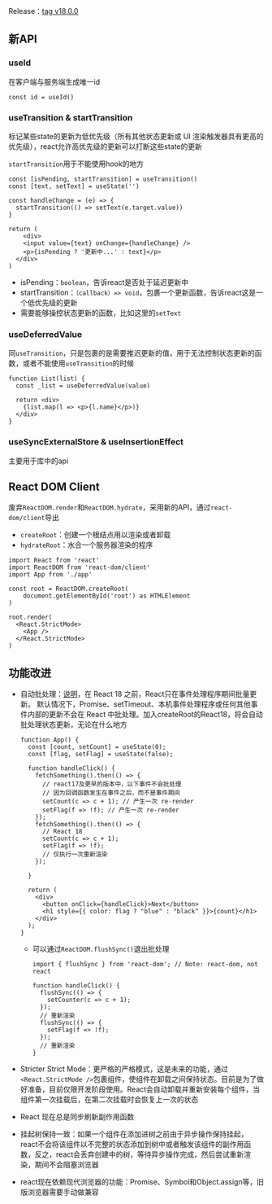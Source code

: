 Release：[tag v18.0.0](https://github.com/facebook/react/releases/tag/v18.0.0)

## 新API

### useId

在客户端与服务端生成唯一id

```react
const id = useId()
```

### useTransition & startTransition

标记某些state的更新为低优先级（所有其他状态更新或 UI 渲染触发器具有更高的优先级），react允许高优先级的更新可以打断这些state的更新

`startTransition`用于不能使用hook的地方

```react
const [isPending, startTransition] = useTransition()
const [text, setText] = useState('')

const handleChange = (e) => {
  startTransition(() => setText(e.target.value))
}

return (
	<div>
  	<input value={text} onChange={handleChange} />
    <p>{isPending ? '更新中...' : text}</p>
  </div>
)
```

- isPending：`boolean`，告诉react是否处于延迟更新中
- startTransition：`（callback）=> void`，包裹一个更新函数，告诉react这是一个低优先级的更新
- 需要能够操控状态更新的函数，比如这里的`setText`

### useDeferredValue

同`useTransition`，只是包裹的是需要推迟更新的值，用于无法控制状态更新的函数，或者不能使用`useTransition`的时候

```react
function List(list) {
  const _list = useDeferredValue(value)
  
  return <div>
  	{list.map(l => <p>{l.name}</p>)}
  </div>
}
```

### useSyncExternalStore & useInsertionEffect

主要用于库中的api

## React DOM Client

废弃`ReactDOM.render`和`ReactDOM.hydrate`，采用新的API，通过`react-dom/client`导出

- `createRoot`：创建一个根结点用以渲染或者卸载
- `hydrateRoot`：水合一个服务器渲染的程序

```react
import React from 'react'
import ReactDOM from 'react-dom/client'
import App from './app'

const root = ReactDOM.createRoot(
	document.getElementById('root') as HTMLElement
)

root.render(
  <React.StrictMode>
  	<App />
  </React.StrictMode>
)
```

## 功能改进

- 自动批处理：[说明](https://github.com/reactwg/react-18/discussions/21)，在 React 18 之前，React只在事件处理程序期间批量更新。 默认情况下，Promise、setTimeout、本机事件处理程序或任何其他事件内部的更新不会在 React 中批处理。加入createRoot的React18，将会自动批处理状态更新，无论在什么地方

  ```react
  function App() {
    const [count, setCount] = useState(0);
    const [flag, setFlag] = useState(false);
  
    function handleClick() {
      fetchSomething().then(() => {
        // react17及更早的版本中，以下事件不会批处理
        // 因为回调函数发生在事件之后，而不是事件期间
        setCount(c => c + 1); // 产生一次 re-render
        setFlag(f => !f); // 产生一次 re-render
      });
      fetchSomething().then(() => {
        // React 18
        setCount(c => c + 1);
        setFlag(f => !f);
        // 仅执行一次重新渲染
      });
  
    }
  
    return (
      <div>
        <button onClick={handleClick}>Next</button>
        <h1 style={{ color: flag ? "blue" : "black" }}>{count}</h1>
      </div>
    );
  }
  ```

  - 可以通过`ReactDOM.flushSync()`退出批处理

    ```react
    import { flushSync } from 'react-dom'; // Note: react-dom, not react
    
    function handleClick() {
      flushSync(() => {
        setCounter(c => c + 1);
      });
      // 重新渲染
      flushSync(() => {
        setFlag(f => !f);
      });
      // 重新渲染
    }
    ```

    

- Stricter Strict Mode：更严格的严格模式，这是未来的功能，通过`<React.StrictMode />`包裹组件，使组件在卸载之间保持状态。目前是为了做好准备，目前仅限开发阶段使用。React会自动卸载并重新安装每个组件，当组件第一次挂载后，在第二次挂载时会恢复上一次的状态

- React 现在总是同步刷新副作用函数
- 挂起树保持一致：如果一个组件在添加进树之前由于异步操作保持挂起，react不会将该组件以不完整的状态添加到树中或者触发该组件的副作用函数，反之，react会丢弃创建中的树，等待异步操作完成，然后尝试重新渲染，期间不会阻塞浏览器
- react现在依赖现代浏览器的功能：Promise、Symbol和Object.assign等，旧版浏览器需要手动做兼容